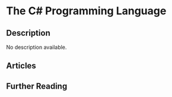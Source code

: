 # The C# Programming Language

## Description

No description available.

## Articles

## Further Reading